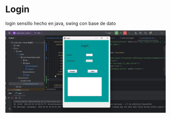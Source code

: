 <h1>Login</h1>
login sensillo
hecho en java, swing con base de dato

![Captura de Pantalla](https://github.com/mayhrina30/Login_java-_mysql/blob/main/Captura%20de%20pantalla%20(958).png)
